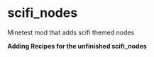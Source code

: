 # scifi_nodes
Minetest mod that adds scifi themed nodes

**Adding Recipes for the unfinished scifi_nodes**
